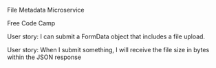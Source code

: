 File Metadata Microservice

Free Code Camp

User story: I can submit a FormData object that includes a file upload.

User story: When I submit something, I will receive the file size in bytes within the JSON response

